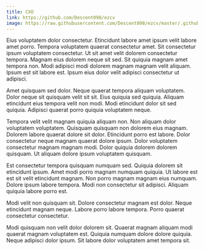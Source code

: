 ```yaml
---
title: CXO
link: https://github.com/Descent098/ezcv
image: https://raw.githubusercontent.com/Descent098/ezcv/master/.github/logo.png
---
```


Eius voluptatem dolor consectetur. Etincidunt labore amet ipsum velit labore amet porro. Tempora voluptatem quaerat consectetur amet. Sit consectetur ipsum voluptatem consectetur. Ut sit amet velit dolorem consectetur tempora. Magnam eius dolorem neque sit sed. Sit quiquia magnam amet tempora non. Modi adipisci modi dolorem magnam magnam velit aliquam. Ipsum est sit labore est. Ipsum eius dolor velit adipisci consectetur ut adipisci.

Amet quisquam sed dolor. Neque quaerat tempora aliquam voluptatem. Dolor neque sit quisquam velit sit sit. Eius quiquia sed quiquia. Aliquam etincidunt eius tempora velit non modi. Modi etincidunt dolor sit sed quiquia. Adipisci quaerat porro quiquia voluptatem neque.

Tempora velit velit magnam quiquia aliquam non. Non aliquam dolor voluptatem voluptatem. Quisquam quisquam non dolorem eius magnam. Dolorem labore quaerat dolore sit dolor. Etincidunt porro est labore. Dolor consectetur neque magnam quaerat dolore ipsum. Dolor voluptatem consectetur magnam magnam modi. Dolor quiquia dolorem dolorem quisquam. Ut aliquam dolore ipsum voluptatem quisquam.

Est consectetur tempora quisquam numquam sed. Quiquia dolorem sit etincidunt ipsum. Amet modi porro magnam numquam quiquia. Ut labore est est sit velit etincidunt magnam. Non porro magnam magnam eius numquam. Dolore ipsum labore tempora. Modi non consectetur sit adipisci. Aliquam quiquia labore porro est.

Modi velit non quisquam sit. Dolore consectetur magnam est dolor. Neque etincidunt magnam neque. Labore porro labore tempora. Porro quaerat consectetur consectetur.

Modi quisquam non velit dolor dolorem sit. Quaerat magnam aliquam modi quaerat magnam voluptatem est. Quiquia numquam dolore dolore quiquia. Neque adipisci dolor ipsum. Sit labore dolor voluptatem amet tempora sit.
    